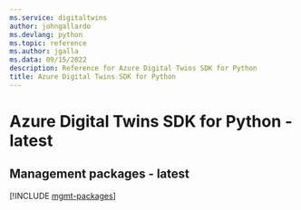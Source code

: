 ```yaml
---
ms.service: digitaltwins
author: johngallardo
ms.devlang: python
ms.topic: reference
ms.author: jgalla
ms.data: 09/15/2022
description: Reference for Azure Digital Twins SDK for Python
title: Azure Digital Twins SDK for Python
---
```

# Azure Digital Twins SDK for Python - latest

## Management packages - latest
[!INCLUDE [mgmt-packages](digital-twins-mgmt-index.md)]